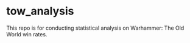 # tow_analysis
This repo is for conducting statistical analysis on Warhammer: The Old World win rates.
